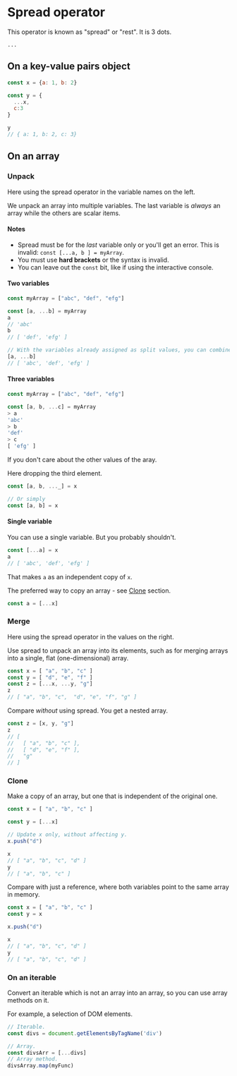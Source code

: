 # Spread operator

This operator is known as "spread" or "rest". It is 3 dots.

```
...
```


## On a key-value pairs object

```javascript
const x = {a: 1, b: 2}

const y = {
  ...x,
  c:3
}

y
// { a: 1, b: 2, c: 3}
```


## On an array

### Unpack

Here using the spread operator in the variable names on the left. 

We unpack an array into multiple variables. The last variable is _always_ an array while the others are scalar items.

#### Notes

- Spread must be for the _last_ variable only or you'll get an error. This is invalid: `const [...a, b ] = myArray`.
- You must use **hard brackets** or the syntax is invalid.
- You can leave out the `const` bit, like if using the interactive console.

#### Two variables

```javascript
const myArray = ["abc", "def", "efg"]

const [a, ...b] = myArray
a
// 'abc'
b
// [ 'def', 'efg' ]

// With the variables already assigned as split values, you can combine them again.
[a, ...b]
// [ 'abc', 'def', 'efg' ]
```

#### Three variables

```javascript
const myArray = ["abc", "def", "efg"]

const [a, b, ...c] = myArray
> a
'abc'
> b
'def'
> c
[ 'efg' ]
```

If you don't care about the other values of the aray.

Here dropping the third element.

```javascript
const [a, b, ..._] = x

// Or simply
const [a, b] = x
```

#### Single variable

You can use a single variable. But you probably shouldn't.

```javascript
const [...a] = x
a
// [ 'abc', 'def', 'efg' ]
```

That makes `a` as an independent copy of `x`.

The preferred way to copy an array - see [Clone](#clone) section.

```javascript
const a = [...x]
```

### Merge

Here using the spread operator in the values on the right.

Use spread to unpack an array into its elements, such as for merging arrays into a single, flat (one-dimensional) array.

```javascript
const x = [ "a", "b", "c" ]
const y = [ "d", "e", "f" ]
const z = [...x, ...y, "g"]
z
// [ "a", "b", "c",  "d", "e", "f", "g" ]
```

Compare _without_ using spread. You get a nested array.

```javascript
const z = [x, y, "g"]
z
// [
//   [ "a", "b", "c" ],
//   [ "d", "e", "f" ],
//   "g"
// ]
```

### Clone

Make a copy of an array, but one that is independent of the original one.

```javascript
const x = [ "a", "b", "c" ]

const y = [...x]

// Update x only, without affecting y.
x.push("d")

x
// [ "a", "b", "c", "d" ]
y
// [ "a", "b", "c" ]
```

Compare with just a reference, where both variables point to the same array in memory.

```javascript
const x = [ "a", "b", "c" ]
const y = x

x.push("d")

x
// [ "a", "b", "c", "d" ]
y
// [ "a", "b", "c", "d" ]
```

### On an iterable

Convert an iterable which is not an array into an array, so you can use array methods on it.

For example, a selection of DOM elements.

```javascript
// Iterable.
const divs = document.getElementsByTagName('div')

// Array.
const divsArr = [...divs]
// Array method.
divsArray.map(myFunc)
```
